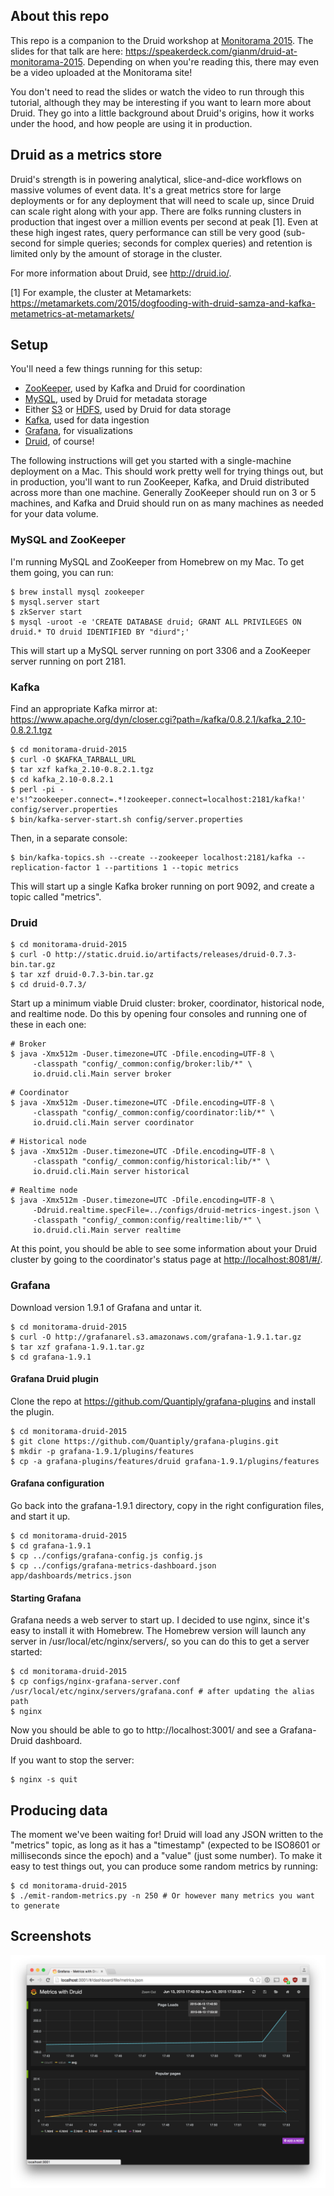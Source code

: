 ## About this repo

This repo is a companion to the Druid workshop at [Monitorama 2015](http://monitorama.com/). The slides for that talk are
here: https://speakerdeck.com/gianm/druid-at-monitorama-2015. Depending on when you're reading this, there may even be a video
uploaded at the Monitorama site!

You don't need to read the slides or watch the video to run through this tutorial, although
they may be interesting if you want to learn more about Druid. They go into a little background about Druid's origins, how it
works under the hood, and how people are using it in production.

## Druid as a metrics store

Druid's strength is in powering analytical, slice-and-dice workflows on massive volumes of event data. It's a great
metrics store for large deployments or for any deployment that will need to scale up, since Druid can scale right along
with your app. There are folks running clusters in production that ingest over a million events per second at peak [1].
Even at these high ingest rates, query performance can still be very good (sub-second for simple queries; seconds for
complex queries) and retention is limited only by the amount of storage in the cluster.

For more information about Druid, see http://druid.io/.

[1] For example, the cluster at Metamarkets: https://metamarkets.com/2015/dogfooding-with-druid-samza-and-kafka-metametrics-at-metamarkets/

## Setup

You'll need a few things running for this setup:

- [ZooKeeper](https://zookeeper.apache.org/), used by Kafka and Druid for coordination
- [MySQL](https://www.mysql.com/), used by Druid for metadata storage
- Either [S3](http://aws.amazon.com/s3/) or [HDFS](https://hadoop.apache.org/), used by Druid for data storage
- [Kafka](http://kafka.apache.org/), used for data ingestion
- [Grafana](http://grafana.org/), for visualizations
- [Druid](http://druid.io/), of course!

The following instructions will get you started with a single-machine deployment on a Mac. This should work pretty well
for trying things out, but in production, you'll want to run ZooKeeper, Kafka, and Druid distributed across more than
one machine. Generally ZooKeeper should run on 3 or 5 machines, and Kafka and Druid should run on as many machines as
needed for your data volume.

### MySQL and ZooKeeper

I'm running MySQL and ZooKeeper from Homebrew on my Mac. To get them going, you can run:

```
$ brew install mysql zookeeper
$ mysql.server start
$ zkServer start
$ mysql -uroot -e 'CREATE DATABASE druid; GRANT ALL PRIVILEGES ON druid.* TO druid IDENTIFIED BY "diurd";'
```

This will start up a MySQL server running on port 3306 and a ZooKeeper server running on port 2181.

### Kafka

Find an appropriate Kafka mirror at: https://www.apache.org/dyn/closer.cgi?path=/kafka/0.8.2.1/kafka_2.10-0.8.2.1.tgz

```
$ cd monitorama-druid-2015
$ curl -O $KAFKA_TARBALL_URL
$ tar xzf kafka_2.10-0.8.2.1.tgz
$ cd kafka_2.10-0.8.2.1
$ perl -pi -e's!^zookeeper.connect=.*!zookeeper.connect=localhost:2181/kafka!' config/server.properties
$ bin/kafka-server-start.sh config/server.properties
```

Then, in a separate console:

```
$ bin/kafka-topics.sh --create --zookeeper localhost:2181/kafka --replication-factor 1 --partitions 1 --topic metrics
```

This will start up a single Kafka broker running on port 9092, and create a topic called "metrics".

### Druid

```
$ cd monitorama-druid-2015
$ curl -O http://static.druid.io/artifacts/releases/druid-0.7.3-bin.tar.gz
$ tar xzf druid-0.7.3-bin.tar.gz
$ cd druid-0.7.3/
```

Start up a minimum viable Druid cluster: broker, coordinator, historical node, and realtime node. Do this by opening
four consoles and running one of these in each one:

```
# Broker
$ java -Xmx512m -Duser.timezone=UTC -Dfile.encoding=UTF-8 \
     -classpath "config/_common:config/broker:lib/*" \
     io.druid.cli.Main server broker
```

```
# Coordinator
$ java -Xmx512m -Duser.timezone=UTC -Dfile.encoding=UTF-8 \
     -classpath "config/_common:config/coordinator:lib/*" \
     io.druid.cli.Main server coordinator
```

```
# Historical node
$ java -Xmx512m -Duser.timezone=UTC -Dfile.encoding=UTF-8 \
     -classpath "config/_common:config/historical:lib/*" \
     io.druid.cli.Main server historical
```

```
# Realtime node
$ java -Xmx512m -Duser.timezone=UTC -Dfile.encoding=UTF-8 \
     -Ddruid.realtime.specFile=../configs/druid-metrics-ingest.json \
     -classpath "config/_common:config/realtime:lib/*" \
     io.druid.cli.Main server realtime
```

At this point, you should be able to see some information about your Druid cluster by going to the coordinator's
status page at [http://localhost:8081/#/](http://localhost:8081/#/).

### Grafana

Download version 1.9.1 of Grafana and untar it.

```
$ cd monitorama-druid-2015
$ curl -O http://grafanarel.s3.amazonaws.com/grafana-1.9.1.tar.gz
$ tar xzf grafana-1.9.1.tar.gz
$ cd grafana-1.9.1
```

#### Grafana Druid plugin

Clone the repo at https://github.com/Quantiply/grafana-plugins and install the plugin.

```
$ cd monitorama-druid-2015
$ git clone https://github.com/Quantiply/grafana-plugins.git
$ mkdir -p grafana-1.9.1/plugins/features
$ cp -a grafana-plugins/features/druid grafana-1.9.1/plugins/features
```

#### Grafana configuration

Go back into the grafana-1.9.1 directory, copy in the right configuration files, and start it up.

```
$ cd monitorama-druid-2015
$ cd grafana-1.9.1
$ cp ../configs/grafana-config.js config.js
$ cp ../configs/grafana-metrics-dashboard.json app/dashboards/metrics.json
```

#### Starting Grafana

Grafana needs a web server to start up. I decided to use nginx, since it's easy to install it with Homebrew. The
Homebrew version will launch any server in /usr/local/etc/nginx/servers/, so you can do this to get a server started:

```
$ cd monitorama-druid-2015
$ cp configs/nginx-grafana-server.conf /usr/local/etc/nginx/servers/grafana.conf # after updating the alias path
$ nginx
```

Now you should be able to go to http://localhost:3001/ and see a Grafana-Druid dashboard.

If you want to stop the server:

```
$ nginx -s quit
```

## Producing data

The moment we've been waiting for! Druid will load any JSON written to the "metrics" topic, as long as it has a
"timestamp" (expected to be ISO8601 or milliseconds since the epoch) and a "value" (just some number). To make it easy
to test things out, you can produce some random metrics by running:

```
$ cd monitorama-druid-2015
$ ./emit-random-metrics.py -n 250 # Or however many metrics you want to generate
```

## Screenshots

<img src="https://raw.githubusercontent.com/gianm/druid-monitorama-2015/master/druid-grafana.png" />
